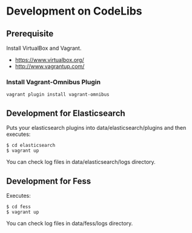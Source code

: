 Development on CodeLibs
=======================

## Prerequisite

Install VirtualBox and Vagrant.

* https://www.virtualbox.org/
* http://www.vagrantup.com/

### Install Vagrant-Omnibus Plugin

    vagrant plugin install vagrant-omnibus

## Development for Elasticsearch

Puts your elasticsearch plugins into data/elasticsearch/plugins and then executes:

    $ cd elasticsearch
    $ vagrant up

You can check log files in data/elasticsearch/logs directory.

## Development for Fess

Executes:

    $ cd fess
    $ vagrant up

You can check log files in data/fess/logs directory.
